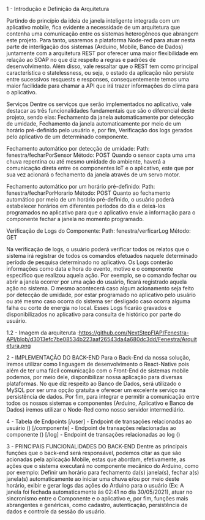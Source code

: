 1 - Introdução e Definição da Arquitetura

Partindo do princípio da ideia de janela inteligente integrada com um aplicativo mobile, fica evidente a necessidade de um arquitetura que contenha uma comunicação entre os sistemas heterogêneos que abrangem este projeto. Para tanto, usaremos a plataforma Node-red para atuar nesta parte de interligação dos sistemas (Arduino, Mobile, Banco de Dados) juntamente com a arquitetura REST por oferecer uma maior flexibilidade em relação ao SOAP no que diz respeito a regras e padrões de desenvolvimento.
Além disso, vale ressaltar que o REST tem como principal característica o statelessness, ou seja, o estado da aplicação não persiste entre sucessivos resquests e responses, consequentemente temos uma maior facilidade para chamar a API que irá trazer informações do clima para o aplicativo.  

Serviços
Dentre os serviços que serão implementados no aplicativo, vale destacar as três funcionalidades fundamentais que são o diferencial deste projeto, sendo elas: Fechamento da janela automaticamente por detecção de umidade, Fechamento da janela automaticamente por meio de um horário pré-definido pelo usuário e, por fim, Verificação dos logs gerados pelo aplicativo de um determinado componente.

Fechamento automático por detecção de umidade: 
Path: fenestra/fecharPorSensor
Método: POST
Quando o sensor capta uma uma chuva repentina ou até mesmo umidade do ambiente, haverá a comunicação direta entre os componentes IoT e o aplicativo, este que por sua vez acionará o fechamento da janela através de um servo motor.

Fechamento automático por um horário pré-definido: 
Path: fenestra/fecharPorHorario
Método: POST
Quanto ao fechamento automático por meio de um horário pré-definido, o usuário poderá estabelecer horários em diferentes períodos do dia e deixá-los programados no aplicativo para que o aplicativo envie a informação para o componente fechar a janela no momento programado.


Verificação de Logs do Componente: 
Path: fenestra/verficarLog
Método: GET

Na verificação de logs, o usuário poderá verificar todos os relatos que o sistema irá registrar de todos os comandos efetuados naquele determinado período de pesquisa determinado no aplicativo. Os Logs conterão informações como data e hora do evento, motivo e o componente específico que realizou aquela ação. Por exemplo, se o comando fechar ou abrir a janela ocorrer por uma ação do usuário, ficará registrado aquela ação no sistema.  O mesmo acontecerá caso algum acionamento seja feito por detecção de umidade, por estar programado no aplicativo pelo usuário ou até mesmo caso ocorra do sistema ser desligado caso ocorra alguma falha ou corte de energia no local. Esses Logs ficarão gravados e disponibilizados no aplicativo para consulta de histórico por parte do usuário.

1.2 - Imagem da arquiteruta :https://github.com/NextStepFIAP/Fenestra-API/blob/d3013efc7be08534b223aaf26543da4a680dc3dd/Fenestra/Arquitetura.png


2 - IMPLEMENTAÇÃO DO BACK-END
Para o Back-End da nossa solução, iremos utilizar como linguagem de desenvolvimento o React-Native pois além de ter uma fácil comunicação com o Front-End de sistemas mobile podemos, por meio dele, disponibilizar nossa aplicação para diversas plataformas. No que diz respeito ao Banco de Dados, será utilizado o MySQL por ser uma opção gratuita e oferecer um excelente serviço na persistência de dados. Por fim, para integrar e permitir a comunicação entre todos os nossos sistemas e componentes (Arduino, Aplicativo e Banco de Dados) iremos utilizar o Node-Red como nosso servidor intermediário.


4 - Tabela de Endpoints
[/user] - Endpoint de transações relacionadas ao usuário ()
[/componente] - Endpoint de transações relacionadas ao componente ()
[/log] - Endpoint de transações relacionadas ao log ()


3 - PRINCIPAIS FUNCIONALIDADES DO BACK-END
Dentre as principais funções que o back-end será responsável, podemos citar as que são acionadas pela aplicação Mobile, estas que abordam, efetivamente, as ações que o sistema executará no componente mecânico do Arduino, como por exemplo: Definir um horário para fechamento da(s) janela(s), fechar a(s) janela(s) automaticamente ao iniciar uma chuva e/ou por meio deste horário, exibir e gerar logs das ações do Arduino para o usuário (Ex: A janela foi fechada automaticamente às 02:41 no dia 30/05/2021), atuar no sincronismo entre o Componente e o aplicativo e, por fim, funções mais abrangentes e genéricas, como cadastro, autenticação, persistência de dados e controle da sessão do usuário.
